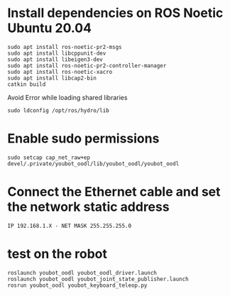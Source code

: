 # Install dependencies on ROS Noetic Ubuntu 20.04
```
sudo apt install ros-noetic-pr2-msgs
sudo apt install libcppunit-dev
sudo apt install libeigen3-dev 
sudo apt install ros-noetic-pr2-controller-manager
sudo apt install ros-noetic-xacro
sudo apt install libcap2-bin
catkin build
```

Avoid Error while loading shared libraries
```
sudo ldconfig /opt/ros/hydro/lib
```

# Enable sudo permissions
```
sudo setcap cap_net_raw+ep devel/.private/youbot_oodl/lib/youbot_oodl/youbot_oodl
```

# Connect the Ethernet cable and set the network static address

```
IP 192.168.1.X - NET MASK 255.255.255.0
```

# test on the robot
```
roslaunch youbot_oodl youbot_oodl_driver.launch
roslaunch youbot_oodl youbot_joint_state_publisher.launch
rosrun youbot_oodl youbot_keyboard_teleop.py
```



